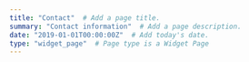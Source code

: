 ```yaml
---
title: "Contact"  # Add a page title.
summary: "Contact information"  # Add a page description.
date: "2019-01-01T00:00:00Z"  # Add today's date.
type: "widget_page"  # Page type is a Widget Page
---
```

